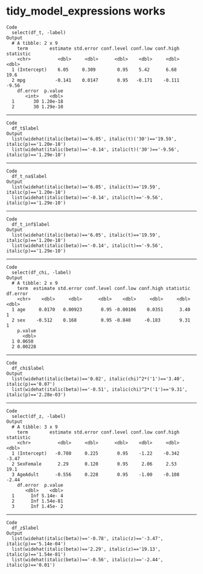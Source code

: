 # tidy_model_expressions works

    Code
      select(df_t, -label)
    Output
      # A tibble: 2 x 9
        term        estimate std.error conf.level conf.low conf.high statistic
        <chr>          <dbl>     <dbl>      <dbl>    <dbl>     <dbl>     <dbl>
      1 (Intercept)    6.05     0.309        0.95    5.42      6.68      19.6 
      2 mpg           -0.141    0.0147       0.95   -0.171    -0.111     -9.56
        df.error  p.value
           <int>    <dbl>
      1       30 1.20e-18
      2       30 1.29e-10

---

    Code
      df_t$label
    Output
      list(widehat(italic(beta))=='6.05', italic(t)('30')=='19.59', italic(p)=='1.20e-18')
      list(widehat(italic(beta))=='-0.14', italic(t)('30')=='-9.56', italic(p)=='1.29e-10')

---

    Code
      df_t_na$label
    Output
      list(widehat(italic(beta))=='6.05', italic(t)=='19.59', italic(p)=='1.20e-18')
      list(widehat(italic(beta))=='-0.14', italic(t)=='-9.56', italic(p)=='1.29e-10')

---

    Code
      df_t_inf$label
    Output
      list(widehat(italic(beta))=='6.05', italic(t)=='19.59', italic(p)=='1.20e-18')
      list(widehat(italic(beta))=='-0.14', italic(t)=='-9.56', italic(p)=='1.29e-10')

---

    Code
      select(df_chi, -label)
    Output
      # A tibble: 2 x 9
        term  estimate std.error conf.level conf.low conf.high statistic df.error
        <chr>    <dbl>     <dbl>      <dbl>    <dbl>     <dbl>     <dbl>    <dbl>
      1 age     0.0170   0.00923       0.95 -0.00106    0.0351      3.40        1
      2 sex    -0.512    0.168         0.95 -0.840     -0.183       9.31        1
        p.value
          <dbl>
      1 0.0650 
      2 0.00228

---

    Code
      df_chi$label
    Output
      list(widehat(italic(beta))=='0.02', italic(chi)^2*('1')=='3.40', italic(p)=='0.07')
      list(widehat(italic(beta))=='-0.51', italic(chi)^2*('1')=='9.31', italic(p)=='2.28e-03')

---

    Code
      select(df_z, -label)
    Output
      # A tibble: 3 x 9
        term        estimate std.error conf.level conf.low conf.high statistic
        <chr>          <dbl>     <dbl>      <dbl>    <dbl>     <dbl>     <dbl>
      1 (Intercept)   -0.780     0.225       0.95    -1.22    -0.342     -3.47
      2 SexFemale      2.29      0.120       0.95     2.06     2.53      19.1 
      3 AgeAdult      -0.556     0.228       0.95    -1.00    -0.108     -2.44
        df.error  p.value
           <dbl>    <dbl>
      1      Inf 5.14e- 4
      2      Inf 1.54e-81
      3      Inf 1.45e- 2

---

    Code
      df_z$label
    Output
      list(widehat(italic(beta))=='-0.78', italic(z)=='-3.47', italic(p)=='5.14e-04')
      list(widehat(italic(beta))=='2.29', italic(z)=='19.13', italic(p)=='1.54e-81')
      list(widehat(italic(beta))=='-0.56', italic(z)=='-2.44', italic(p)=='0.01')

